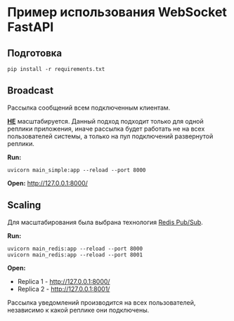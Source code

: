 # Пример использования WebSocket FastAPI

## Подготовка

```
pip install -r requirements.txt
```

## Broadcast

Рассылка сообщений всем подключенным клиентам.

<u><b>НЕ</b></u> масштабируется.
Данный подход подходит только для одной реплики приложения, иначе рассылка будет работать не на всех пользователей
системы, а только на пул подключений развернутой реплики.

**Run:**

```
uvicorn main_simple:app --reload --port 8000
```

**Open:**
http://127.0.0.1:8000/

## Scaling

Для масштабирования была выбрана технология [Redis Pub/Sub](https://redis.io/docs/manual/pubsub/).

**Run:**

```
uvicorn main_redis:app --reload --port 8000
uvicorn main_redis:app --reload --port 8001
```

**Open:**

- Replica 1 - http://127.0.0.1:8000/
- Replica 2 - http://127.0.0.1:8001/

Рассылка уведомлений производится на всех пользователей, независимо к какой реплике они подключены.


